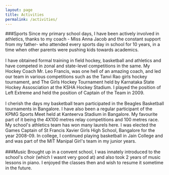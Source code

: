 ```yaml
---
layout: page
title: Activities
permalink: /activities/
---
```


<span style="text-align: justify;">
###Sports
Since my primary school days, I have been actively involved in athletics, thanks to my coach - Miss Anna Jacob and the constant support from my father- who attended every sports day in school for 10 years, in a time when other parents were pushing kids towards academics. 
<br/>
<br/>
I have obtained formal training in field hockey, basketball and athletics and have competed in zonal and state-level competitions in the same. My Hockey Coach Mr. Leo Francis, was one hell of an amazing coach, and led our team in various competitions such as the Tanvi Rao girls hockey tournament, and The Girls Hockey Tournament held by Karnataka State Hockey Assosciation at the KSHA Hockey Stadium. I played the position of Left Extreme and held the position of Captain of the Team in 2009. 
<br/>
<br/>
I cherish the days my basketball team participated in the Beagles Basketball tournaments in Bangalore. I have also been a regular participant of the KPMG Sports Meet held at Kanteerva Stadium in Bangalore. My favourite part of it being the 4X100 metres relay competitions and 100 metres race. My school's athletics team has won many laurels here. I was elected the Games Captain of St Francis Xavier Girls High School, Bangalore for the year 2008-09. In college, I continued playing basketball in Jain College and and was part of the MIT Manipal Girl's team in my junior years.
<br/>
<br/>
###Music
Brought up in a convent school, I was innately introduced to the school's choir (which I wasnt very good at) and also took 2 years of music lessons in piano. I enjoyed the classes then and wish to resume it sometime in the future.
<br/>
<br/>
<br/>
</span>

